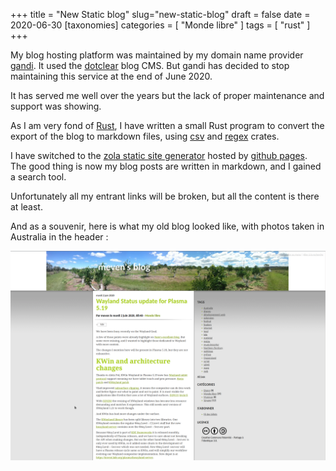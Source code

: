 +++
title = "New Static blog"
slug="new-static-blog"
draft = false
date = 2020-06-30
[taxonomies]
categories = [ "Monde libre" ]
tags = [ "rust" ]
+++

My blog hosting platform was maintained by my domain name provider [gandi](https://www.gandi.net/).
It used the [dotclear](https://dotclear.org/) blog CMS.
But gandi has decided to stop maintaining this service at the end of June 2020.

It has served me well over the years but the lack of proper maintenance and support was showing.

As I am very fond of [Rust](https://www.rust-lang.org/), I have written a small Rust program to convert the export of the blog to markdown files, using [csv](https://crates.io/crates/csv) and [regex](https://crates.io/crates/regex) crates.

I have switched to the [zola static site generator](https://www.getzola.org/) hosted by [github pages](https://pages.github.com/).
The good thing is now my blog posts are written in markdown, and I gained a search tool.

Unfortunately all my entrant links will be broken, but all the content is there at least.

And as a souvenir, here is what my old blog looked like, with photos taken in Australia in the header :

<img src="/captures/old_blog_06.2020.png" alt="Old blog look"/>

